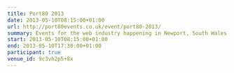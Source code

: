 ```yaml
---
title: Port80 2013
date: 2013-05-10T08:15:00+01:00
url: http://port80events.co.uk/event/port80-2013/
summary: Events for the web industry happening in Newport, South Wales.
start: 2013-05-10T08:15:00+01:00
end: 2013-05-10T17:30:00+01:00
participant: true
venue_id: 9c3vh2p5+8x
---
```

